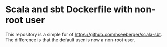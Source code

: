 # Scala and sbt Dockerfile with non-root user

This repository is a simple for of https://github.com/hseeberger/scala-sbt. The difference is that the default user is now a non-root user.